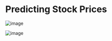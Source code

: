 # Predicting Stock Prices
![image](https://github.com/karthiksivakoti/Predicting-Stock-Prices/assets/8302541/d024045d-dda9-4552-a93b-e2f25f5db43b)

![image](https://github.com/karthiksivakoti/Predicting-Stock-Prices/assets/8302541/38086b50-f7dd-473b-a906-eddf6cde872e)

 
